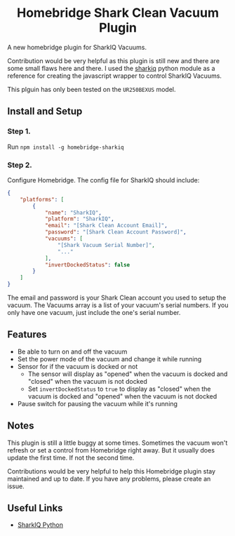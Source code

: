 <span align="center">

# Homebridge Shark Clean Vacuum Plugin

</span>

A new homebridge plugin for SharkIQ Vacuums.

Contribution would be very helpful as this plugin is still new and there are some small flaws here and there. I used the [sharkiq](https://github.com/JeffResc/sharkiq/) python module as a reference for creating the javascript wrapper to control SharkIQ Vacuums.

This plguin has only been tested on the `UR250BEXUS` model.

## Install and Setup

### Step 1.

Run `npm install -g homebridge-sharkiq`

### Step 2.

Configure Homebridge. The config file for SharkIQ should include:
```json
{
    "platforms": [
        {
            "name": "SharkIQ",
            "platform": "SharkIQ",
            "email": "[Shark Clean Account Email]",
            "password": "[Shark Clean Account Password]",
            "vacuums": [
                "[Shark Vacuum Serial Number]",
                "..."
            ],
            "invertDockedStatus": false
        }
    ]
}
```

The email and password is your Shark Clean account you used to setup the vacuum. The Vacuums array is a list of your vacuum's serial numbers. If you only have one vacuum, just include the one's serial number.

## Features

- Be able to turn on and off the vacuum
- Set the power mode of the vacuum and change it while running
- Sensor for if the vacuum is docked or not
    - The sensor will display as "opened" when the vacuum is docked and "closed" when the vacuum is not docked
    - Set `invertDockedStatus` to `true` to display as "closed" when the vacuum is docked and "opened" when the vacuum is not docked
- Pause switch for pausing the vacuum while it's running

## Notes

This plugin is still a little buggy at some times. Sometimes the vacuum won't refresh or set a control from Homebridge right away. But it usually does update the first time. If not the second time.

Contributions would be very helpful to help this Homebridge plugin stay maintained and up to date. If you have any problems, please create an issue.

## Useful Links
- [SharkIQ Python](https://github.com/JeffResc/sharkiq/)
